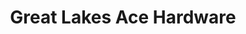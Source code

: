 ---
title: "Great Lakes Ace Hardware"
url: /lincoln-park/great-lakes-ace-hardware/
shop: doityourself
---